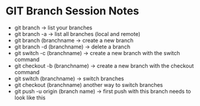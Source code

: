 # GIT Branch Session Notes

- git branch -> list your branches
- git branch -a -> list all branches (local and remote)
- git branch (branchname -> create a new branch
- git branch -d (branchname) -> delete a branch
- git switch -c (branchname) -> create a new branch with the switch command
- git checkout -b (branchname) -> create a new branch with the checkout command
- git switch (branchname) -> switch branches
- git checkout (branchname) another way to switch branches
- git push -u origin (branch name) -> first push with this branch needs to look like this
